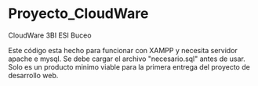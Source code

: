 # Proyecto_CloudWare
CloudWare 3BI ESI Buceo

Este código esta hecho para funcionar con XAMPP y necesita servidor apache e mysql. Se debe cargar el archivo "necesario.sql" antes de usar. Solo es un producto minimo viable para la primera entrega del proyecto de desarrollo web.